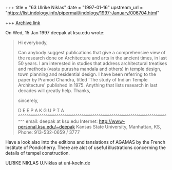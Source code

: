 +++
title = "63 Ulrike Niklas"
date = "1997-01-16"
upstream_url = "https://list.indology.info/pipermail/indology/1997-January/006704.html"

+++
[Archive link](https://list.indology.info/pipermail/indology/1997-January/006704.html)



On Wed, 15 Jan 1997 deepak at ksu.edu wrote:

> Hi everybody, 
> 
> 
> Can anybody suggest publications that give a comprehensive view of the
> research done on Architecture and arts in the ancient times, in last 50
> years. I am interested in studies that address architectural treatises and
> methods (vastu purusha mandala and others) in temple design, town planning
> and residential design. I have been referring to the paper by Pramod
> Chandra, titled 'The study of Indian Temple Architecture' published in
> 1975. Anything that lists research in last decades will greatly help. 
> Thanks,
> 
> sincerely,
>               
> D E E P A K     G U P T A                    
> ^^^^^^^^^^^^^^^^^^^^^^^^^^^^^^^^^^^^^^^^^^^^^^^^^^^^^^^^^^^^^^^^^^^^^^^^^
> email: deepak at ksu.edu  Internet: http://www-personal.ksu.edu/~deepak
> Kansas State University, Manhattan, KS,        Phone: 913-532-0659 / 3777
> 
> 
Have a look also into the editions and tanslations of AGAMAS by the 
French Institute of Pondicherry. There are alot of useful illustrations 
concerning the details of tempel construction.

ULRIKE NIKLAS
U.Niklas at uni-koeln.de




